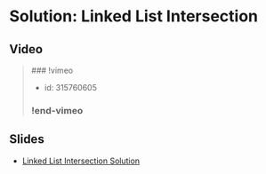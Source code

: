 
# Solution: Linked List Intersection



## Video

<blockquote>
### !vimeo

* id: 315760605

### !end-vimeo
</blockquote>



## Slides

* [Linked List Intersection Solution](https://docs.google.com/a/hackreactor.com/presentation/d/1PsdyMjRWM2J-U1h5DNQACelM1TcW_p4xrFE7QOvYbdc/embed?start=false&loop=false&delayms=3000)

